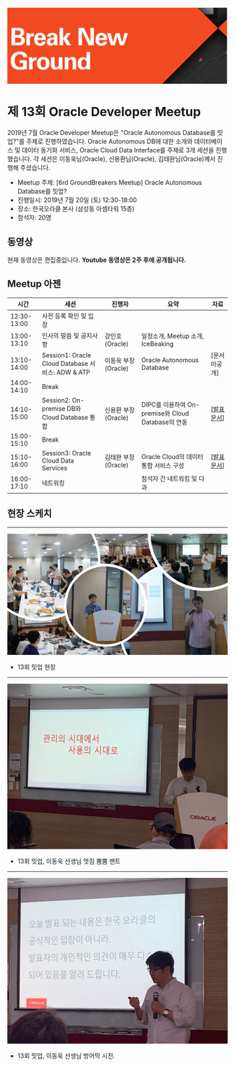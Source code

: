 ![](./images/logo.jpg)

# 제 13회 Oracle Developer Meetup

2019년 7월 Oracle Developer Meetup은 "Oracle Autonomous Database를 밋업?"를 주제로 진행하였습니다. Oracle Autonomous DB에 대한 소개와 데이터베이스 및 데이터 동기화 서비스, Oracle Cloud Data Interface를 주제로 3개 세션을 진행했습니다. 각 세션은 이동욱님(Oracle), 신용환님(Oracle), 김태완님(Oracle)께서 진행해 주셨습니다.

- Meetup 주제: [6rd GroundBreakers Meetup] Oracle Autonomous Database를 밋업?
- 진행일시: 2019년 7월 20일 (토) 12:30-18:00
- 장소: 한국오라클 본사 (삼성동 아셈타워 15층)
- 참석자: 20명

## 동영상
현재 동영상은 편집중입니다. __Youtube 동영상은 2주 후에 공개됩니다.__


## Meetup 아젠

|시간|세션|진행자|요약|자료|
|--|--|--|--|--|
|12:30-13:00|사전 등록 확인 및 입장||||
|13:00-13:10|인사의 말씀 및 공지사항|강인호(Oracle)|일정소개, Meetup 소개, IceBeaking||
|13:10-14:00|Session1: Oracle Cloud Database 서비스: ADW & ATP|이동욱 부장(Oracle) |Oracle Autonomous Database|[문서미공개]|
|14:00-14:10|Break||||
|14:10-15:00|Session2: On-premise DB와 Cloud Database 통합|신용환 부장(Oracle)| DIPC를 이용하여 On-premise와 Cloud Database의 연동|[[발표문서](./docs/13th/On-premiseDB_Cloud_Database_201907.pdf)]|
|15:00-15:10|Break||||
|15:10-16:00|Session3: Oracle Cloud Data Services|김태완 부장(Oracle)|Oracle Cloud의 데이터 통합 서비스 구성|[[발표문서](https://www.slideshare.net/TaewanKim/13-oracle-developer-meetup-oracle-cloud-data-interface20190720)]|
|16:00-17:10|네트워킹||참석자 간 네트워킹 및 다과||

## 현장 스케치

----
![](./images/13th/010.jpg)
- 13회 밋업 현장

----
![](./images/13th/020.jpeg)
- 13회 밋업, 이동욱 선생님 멋짐 뿜뿜 맨트
----
![](./images/13th/030.jpeg)
- 13회 밋업, 이동욱 선생님 방어막 시전.
